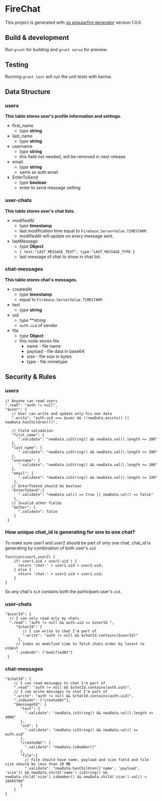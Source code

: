 # FireChat

This project is generated with [yo angularfire generator](https://github.com/yeoman/generator-angular)
version 1.0.0.


## Build & development

Run `grunt` for building and `grunt serve` for preview.


## Testing

Running `grunt test` will run the unit tests with karma.


## Data Structure
### users
**This table stores user's profile information and settings.**
* first_name
  * _type_ **string**
* last_name
  * _type_ **string**
* username
  * _type_ **string**
  * this field not needed, will be removed in next release
* email
  * _type_ **string**
  * same as auth.email  
* EnterToSend
  * _type_ **boolean**
  * enter to send message setting

### user-chats
**This table stores user's chat lists.**
* modifiedAt
  * _type_ **timestamp**
  * last modification time equal to `Firebase.ServerValue.TIMESTAMP`.
  * modifiedAt will update on every message sent.
* lastMessage
  * _type_ **Object**
  * `{ text:"LAST_MESSAGE_TEXT", type:"LAST_MESSAGE_TYPE }`
  * last message of chat to show in chat list.

### chat-messages
**This table stores chat's messages.**
* createdAt
  * _type_ **timestamp**
  * equal to `Firebase.ServerValue.TIMESTAMP`.
* text
  * _type_ **string**
* uid
  * _type_ **str*ing*
  * `auth.uid` of sender
* file
  * _type_ **Object**
  * this node stores file
    * name - file name
    * payload - file data in base64
    * size - file size in bytes
    * type - file mimetype



## Security & Rules
### users
```
// Anyone can read users
".read": "auth != null",
"$user": {
   // User can write and update only his own data
   ".write": "auth.uid === $user && (!newData.exists() || newData.hasChildren())",
   
   // Field validation
   "first_name": {
      ".validate": "newData.isString() && newData.val().length <= 200"
   },
   "last_name": {
      ".validate": "newData.isString() && newData.val().length <= 200"
   },
   "username": {
      ".validate": "newData.isString() && newData.val().length <= 200"
   },
   "email": {
      ".validate": "newData.isString() && newData.val().length <= 320"
    },
   // EnterToSend should be boolean
   "EnterToSend":{
      ".validate": "newData.val() == true || newData.val() == false"
    },
   // Invalid other fields
   "$other": {
      ".validate": false
    }
 }
```

### How unique chat_id is generating for one to one chat?
To make sure user1 and user2 should be part of only one chat, chat_id is generating by combination of both user's `uid`
```
function(user1,user2) {
    if( user1.uid > user2.uid ) {
      return 'chat-' + user1.uid + user2.uid;
    } else {
      return 'chat-' + user2.uid + user1.uid;
    }
}
```
So any chat's `$id` contains both the participant user's `uid`.


### user-chats
```
"$userId": {
  // I can only read only my chats
  ".read": "auth != null && auth.uid == $userId ",
     "$chatId": {
        // I can write to chat I'm part of
        ".write": "auth != null && $chatId.contains($userId)"
      },
     // Index on modified time to fetch chats order by latest to oldest
     ".indexOn": ["modifiedAt"]
 }
```

### chat-messages
```
"$chatId": {
    // I can read messages to chat I'm part of
    ".read": "auth != null && $chatId.contains(auth.uid)",
    // I can write messages to chat I'm part of
    ".write": "auth != null && $chatId.contains(auth.uid)",
    ".indexOn": ["createdAt"],
    "$messageId": {
       "text": {
         ".validate": "newData.isString() && newData.val().length <= 4000"
       },
       "uid": {
         ".validate": "newData.isString() && newData.val() == auth.uid"
       },
       "createdAt": {
         ".validate": "newData.isNumber()"
       },
       "file":{
         // File should have name, payload and size field and file size should be less than 10 MB
         ".validate": "newData.hasChildren(['name', 'payload', 'size']) && newData.child('name').isString() &&  newData.child('size').isNumber() && newData.child('size').val() < 10485760"
       }
    }
}
```
